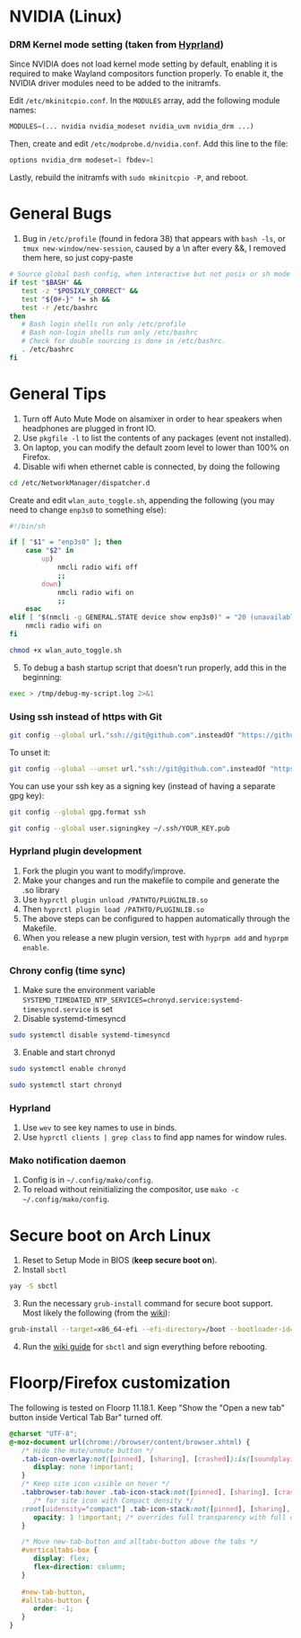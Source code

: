 # NVIDIA (Linux)
### DRM Kernel mode setting (taken from [Hyprland](https://wiki.hyprland.org/Nvidia/#drm-kernel-mode-setting))
Since NVIDIA does not load kernel mode setting by default, enabling it is required to make Wayland compositors function properly. To enable it, the NVIDIA driver modules need to be added to the initramfs.

Edit `/etc/mkinitcpio.conf`. In the `MODULES` array, add the following module names:
```python
MODULES=(... nvidia nvidia_modeset nvidia_uvm nvidia_drm ...)
```
Then, create and edit `/etc/modprobe.d/nvidia.conf`. Add this line to the file:
```python
options nvidia_drm modeset=1 fbdev=1
```
Lastly, rebuild the initramfs with `sudo mkinitcpio -P`, and reboot.
# General Bugs
1. Bug in `/etc/profile` (found in fedora 38) that appears with `bash -ls`, or `tmux new-window/new-session`, caused by a \n after every &&, I removed them here, so just copy-paste

```bash
# Source global bash config, when interactive but not posix or sh mode
if test "$BASH" &&
   test -z "$POSIXLY_CORRECT" &&
   test "${0#-}" != sh &&
   test -r /etc/bashrc
then
   # Bash login shells run only /etc/profile
   # Bash non-login shells run only /etc/bashrc
   # Check for double sourcing is done in /etc/bashrc.
   . /etc/bashrc
fi
```

# General Tips
1. Turn off Auto Mute Mode on alsamixer in order to hear speakers when headphones are plugged in front IO.
2. Use `pkgfile -l` to list the contents of any packages (event not installed).
3. On laptop, you can modify the default zoom level to lower than 100% on Firefox.
4. Disable wifi when ethernet cable is connected, by doing the following
```bash
cd /etc/NetworkManager/dispatcher.d
```
Create and edit `wlan_auto_toggle.sh`, appending the following (you may need to change `enp3s0` to something else):
```bash
#!/bin/sh

if [ "$1" = "enp3s0" ]; then
    case "$2" in
        up)
            nmcli radio wifi off
            ;;
        down)
            nmcli radio wifi on
            ;;
    esac
elif [ "$(nmcli -g GENERAL.STATE device show enp3s0)" = "20 (unavailable)" ]; then
    nmcli radio wifi on
fi
```
```bash
chmod +x wlan_auto_toggle.sh
```
5. To debug a bash startup script that doesn't run properly, add this in the beginning:
```bash
exec > /tmp/debug-my-script.log 2>&1
```
### Using ssh instead of https with Git
```bash
git config --global url."ssh://git@github.com".insteadOf "https://github.com"
```
To unset it:
```bash
git config --global --unset url."ssh://git@github.com".insteadOf "https://github.com"
```
You can use your ssh key as a signing key (instead of having a separate gpg key):
```bash
git config --global gpg.format ssh
```
```bash
git config --global user.signingkey ~/.ssh/YOUR_KEY.pub
```

### Hyprland plugin development
1. Fork the plugin you want to modify/improve.
2. Make your changes and run the makefile to compile and generate the .so library
3. Use `hyprctl plugin unload /PATHTO/PLUGINLIB.so`
4. Then `hyprctl plugin load /PATHTO/PLUGINLIB.so`
5. The above steps can be configured to happen automatically through the Makefile.
6. When you release a new plugin version, test with `hyprpm add` and `hyprpm enable`.

### Chrony config (time sync)
1. Make sure the environment variable ```SYSTEMD_TIMEDATED_NTP_SERVICES=chronyd.service:systemd-timesyncd.service``` is set
2. Disable systemd-timesyncd
```bash
sudo systemctl disable systemd-timesyncd
```
3. Enable and start chronyd
```bash
sudo systemctl enable chronyd
```
```bash
sudo systemctl start chronyd
```

### Hyprland
1. Use `wev` to see key names to use in binds.
2. Use `hyprctl clients | grep class` to find app names for window rules.

### Mako notification daemon
1. Config is in `~/.config/mako/config`.
2. To reload without reinitializing the compositor, use `mako -c ~/.config/mako/config`.

# Secure boot on Arch Linux
1. Reset to Setup Mode in BIOS (__keep secure boot on__).
2. Install `sbctl`
```bash
yay -S sbctl
```
3. Run the necessary `grub-install` command for secure boot support. Most likely the following (from the [wiki](https://wiki.archlinux.org/title/GRUB#CA_Keys)):
```bash
grub-install --target=x86_64-efi --efi-directory=/boot --bootloader-id=GRUB --modules="tpm" --disable-shim-lock
```
4. Run the [wiki guide](https://wiki.archlinux.org/title/Unified_Extensible_Firmware_Interface/Secure_Boot#Assisted_process_with_sbctl) for `sbctl` and sign everything before rebooting.

# Floorp/Firefox customization
The following is tested on Floorp 11.18.1. Keep "Show the "Open a new tab" button inside Vertical Tab Bar" turned off.
```css
@charset "UTF-8";
@-moz-document url(chrome://browser/content/browser.xhtml) {
   /* Hide the mute/unmute button */
   .tab-icon-overlay:not([pinned], [sharing], [crashed]):is([soundplaying], [muted]) {
      display: none !important;
   }
   /* Keep site icon visible on hover */
   .tabbrowser-tab:hover .tab-icon-stack:not([pinned], [sharing], [crashed]):is([soundplaying], [muted]) > :not(.tab-icon-overlay), 
      /* for site icon with Compact density */
   :root[uidensity="compact"] .tab-icon-stack:not([pinned], [sharing], [crashed]):is([soundplaying], [muted]) > :not(.tab-icon-overlay) {
      opacity: 1 !important; /* overrides full transparency with full opacity */
   }

   /* Move new-tab-button and alltabs-button above the tabs */
   #verticaltabs-box {
      display: flex;
      flex-direction: column;
   }
   
   #new-tab-button,
   #alltabs-button {
      order: -1;
   }
}
```
